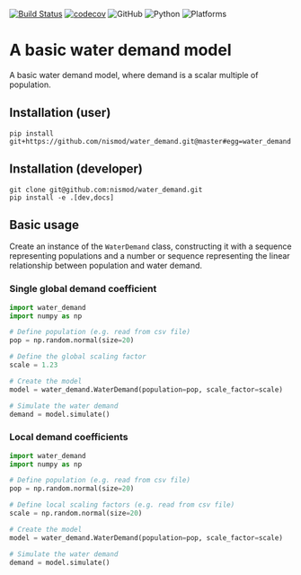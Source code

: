 [![Build Status](https://dev.azure.com/FergusCooper/Nismod2%20Water%20Demand/_apis/build/status/nismod.water_demand?branchName=master)](https://dev.azure.com/FergusCooper/Nismod2%20Water%20Demand/_build/latest?definitionId=3&branchName=master)
[![codecov](https://codecov.io/gh/nismod/water_demand/branch/master/graph/badge.svg)](https://codecov.io/gh/nismod/water_demand)
![GitHub](https://img.shields.io/github/license/nismod/water_demand.svg?color=blue)
![Python](https://img.shields.io/badge/python-3.5%20%7C%203.6%20%7C%203.7-blue.svg)
![Platforms](https://img.shields.io/badge/platforms-Windows%20%7C%20Linux%20%7C%20macOS-blue.svg)

# A basic water demand model

A basic water demand model, where demand is a scalar multiple of population.

## Installation (user)
```
pip install git+https://github.com/nismod/water_demand.git@master#egg=water_demand
```

## Installation (developer)
```
git clone git@github.com:nismod/water_demand.git
pip install -e .[dev,docs]
```

## Basic usage

Create an instance of the `WaterDemand` class, constructing it with a sequence representing populations and a number or sequence representing the linear relationship between population and water demand.

### Single global demand coefficient

```python
import water_demand
import numpy as np

# Define population (e.g. read from csv file)
pop = np.random.normal(size=20)

# Define the global scaling factor
scale = 1.23

# Create the model
model = water_demand.WaterDemand(population=pop, scale_factor=scale)

# Simulate the water demand
demand = model.simulate()
```

### Local demand coefficients

```python
import water_demand
import numpy as np

# Define population (e.g. read from csv file)
pop = np.random.normal(size=20)

# Define local scaling factors (e.g. read from csv file)
scale = np.random.normal(size=20)

# Create the model
model = water_demand.WaterDemand(population=pop, scale_factor=scale)

# Simulate the water demand
demand = model.simulate()
```
